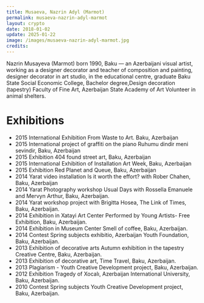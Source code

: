 ```yaml
---
title: Musaeva, Nazrin Adyl (Marmot)
permalink: musaeva-nazrin-adyl-marmot
layout: crypto
date: 2018-01-02
update: 2025-01-22
image: /images/musaeva-nazrin-adyl-marmot.jpg
credits:
---
```


Nazrin Musayeva (Marmot) born 1990, Baku — an Azerbaijani visual artist, working as a designer decorator and teacher of composition and painting​, designer decorator in art studio, in the educational centre, graduate Baku State Social Economic College, Bachelor degree,Design decoration (tapestry) Faculty of Fine Art, Azerbaijan State Academy of Art Volunteer in animal shelters.

# Exhibitions

+ 2015 International Exhibition From Waste to Art. Baku, Azerbaijan
+ 2015 International project of graffiti on the piano Ruhumu dindir meni sevindir, Baku, Azerbaijan
+ 2015 Exhibition 404 found street art, Baku, Azerbaijan
+ 2015 International Exhibition of Installation Art Week, Baku, Azerbaijan
+ 2015 Exhibition Red Planet and Queue, Baku, Azerbaijan
+ 2014 Yarat  video installation Is it worth the effort? with Rober Chahen, Baku, Azerbaijan
+ 2014 Yarat  Photography  workshop Usual Days with Rossella Emanuele and Mervyn Arthur, Baku, Azerbaijan.        
+ 2014 Yarat workshop project with Brigitta Hosea, The Link of Times, Baku, Azerbaijan.
+ 2014 Exhibition in Xatayi Art Center Performed by Young Artists-  Free Exhibition, Baku, Azerbaijan.
+ 2014 Exhibition in Museum Center Smell of coffee, Baku, Azerbaijan.
+ 2014 Contest Spring subjects exhibitio,  Azerbaijan Youth Foundation, Baku, Azerbaijan.
+ 2013 Exhibition of decorative arts Autumn exhibition in the tapestry Creative Centre, Baku, Azerbaijan.
+ 2013 Exhibition of decorative art, Time Travel, Baku, Azerbaijan.
+ 2013 Plagiarism - Youth Creative Development project, Baku, Azerbaijan.
+ 2012 Exhibition  Tragedy of Xocalı,  Azerbaijan International University, Baku, Azerbaijan.
+ 2010 Contest Spring subjects Youth Creative Development project, Baku, Azerbaijan.
